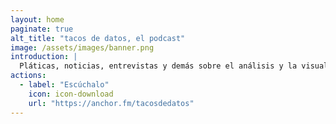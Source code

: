 ```yaml
---
layout: home
paginate: true
alt_title: "tacos de datos, el podcast"
image: /assets/images/banner.png
introduction: |
  Pláticas, noticias, entrevistas y demás sobre el análisis y la visualización de datos en tu idioma.:
actions:
  - label: "Escúchalo"
    icon: icon-download
    url: "https://anchor.fm/tacosdedatos"
---
```

